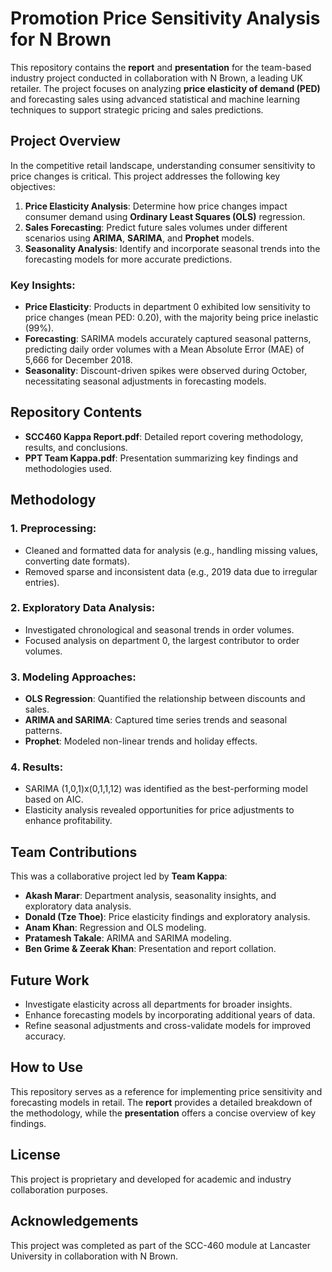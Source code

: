 # Promotion Price Sensitivity Analysis for N Brown

This repository contains the **report** and **presentation** for the team-based industry project conducted in collaboration with N Brown, a leading UK retailer. The project focuses on analyzing **price elasticity of demand (PED)** and forecasting sales using advanced statistical and machine learning techniques to support strategic pricing and sales predictions.

## Project Overview

In the competitive retail landscape, understanding consumer sensitivity to price changes is critical. This project addresses the following key objectives:
1. **Price Elasticity Analysis**: Determine how price changes impact consumer demand using **Ordinary Least Squares (OLS)** regression.
2. **Sales Forecasting**: Predict future sales volumes under different scenarios using **ARIMA**, **SARIMA**, and **Prophet** models.
3. **Seasonality Analysis**: Identify and incorporate seasonal trends into the forecasting models for more accurate predictions.

### Key Insights:
- **Price Elasticity**: Products in department 0 exhibited low sensitivity to price changes (mean PED: 0.20), with the majority being price inelastic (99%).
- **Forecasting**: SARIMA models accurately captured seasonal patterns, predicting daily order volumes with a Mean Absolute Error (MAE) of 5,666 for December 2018.
- **Seasonality**: Discount-driven spikes were observed during October, necessitating seasonal adjustments in forecasting models.

## Repository Contents

- **SCC460 Kappa Report.pdf**: Detailed report covering methodology, results, and conclusions.
- **PPT Team Kappa.pdf**: Presentation summarizing key findings and methodologies used.

## Methodology

### 1. Preprocessing:
- Cleaned and formatted data for analysis (e.g., handling missing values, converting date formats).
- Removed sparse and inconsistent data (e.g., 2019 data due to irregular entries).

### 2. Exploratory Data Analysis:
- Investigated chronological and seasonal trends in order volumes.
- Focused analysis on department 0, the largest contributor to order volumes.

### 3. Modeling Approaches:
- **OLS Regression**: Quantified the relationship between discounts and sales.
- **ARIMA and SARIMA**: Captured time series trends and seasonal patterns.
- **Prophet**: Modeled non-linear trends and holiday effects.

### 4. Results:
- SARIMA (1,0,1)x(0,1,1,12) was identified as the best-performing model based on AIC.
- Elasticity analysis revealed opportunities for price adjustments to enhance profitability.

## Team Contributions

This was a collaborative project led by **Team Kappa**:
- **Akash Marar**: Department analysis, seasonality insights, and exploratory data analysis.
- **Donald (Tze Thoe)**: Price elasticity findings and exploratory analysis.
- **Anam Khan**: Regression and OLS modeling.
- **Pratamesh Takale**: ARIMA and SARIMA modeling.
- **Ben Grime & Zeerak Khan**: Presentation and report collation.

## Future Work

- Investigate elasticity across all departments for broader insights.
- Enhance forecasting models by incorporating additional years of data.
- Refine seasonal adjustments and cross-validate models for improved accuracy.

## How to Use

This repository serves as a reference for implementing price sensitivity and forecasting models in retail. The **report** provides a detailed breakdown of the methodology, while the **presentation** offers a concise overview of key findings.

## License

This project is proprietary and developed for academic and industry collaboration purposes.

## Acknowledgements

This project was completed as part of the SCC-460 module at Lancaster University in collaboration with N Brown.
